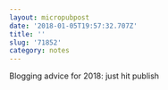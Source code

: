 ```yaml
---
layout: micropubpost
date: '2018-01-05T19:57:32.707Z'
title: ''
slug: '71852'
category: notes
---
```

Blogging advice for 2018: just hit publish
